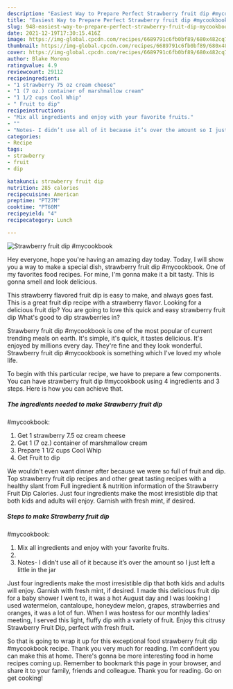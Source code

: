 ```yaml
---
description: "Easiest Way to Prepare Perfect Strawberry fruit dip #mycookbook"
title: "Easiest Way to Prepare Perfect Strawberry fruit dip #mycookbook"
slug: 948-easiest-way-to-prepare-perfect-strawberry-fruit-dip-mycookbook
date: 2021-12-19T17:30:15.416Z
image: https://img-global.cpcdn.com/recipes/6689791c6fb0bf89/680x482cq70/strawberry-fruit-dip-mycookbook-recipe-main-photo.jpg
thumbnail: https://img-global.cpcdn.com/recipes/6689791c6fb0bf89/680x482cq70/strawberry-fruit-dip-mycookbook-recipe-main-photo.jpg
cover: https://img-global.cpcdn.com/recipes/6689791c6fb0bf89/680x482cq70/strawberry-fruit-dip-mycookbook-recipe-main-photo.jpg
author: Blake Moreno
ratingvalue: 4.9
reviewcount: 29112
recipeingredient:
- "1 strawberry 75 oz cream cheese"
- "1 (7 oz.) container of marshmallow cream"
- "1 1/2 cups Cool Whip"
- " Fruit to dip"
recipeinstructions:
- "Mix all ingredients and enjoy with your favorite fruits."
- ""
- "Notes- I didn’t use all of it because it’s over the amount so I just left a little in the jar"
categories:
- Recipe
tags:
- strawberry
- fruit
- dip

katakunci: strawberry fruit dip 
nutrition: 285 calories
recipecuisine: American
preptime: "PT27M"
cooktime: "PT60M"
recipeyield: "4"
recipecategory: Lunch

---
```



![Strawberry fruit dip
#mycookbook](https://img-global.cpcdn.com/recipes/6689791c6fb0bf89/680x482cq70/strawberry-fruit-dip-mycookbook-recipe-main-photo.jpg)

Hey everyone, hope you're having an amazing day today. Today, I will show you a way to make a special dish, strawberry fruit dip
#mycookbook. One of my favorites food recipes. For mine, I'm gonna make it a bit tasty. This is gonna smell and look delicious.

This strawberry flavored fruit dip is easy to make, and always goes fast. This is a great fruit dip recipe with a strawberry flavor. Looking for a delicious fruit dip? You are going to love this quick and easy strawberry fruit dip What&#39;s good to dip strawberries in?

Strawberry fruit dip
#mycookbook is one of the most popular of current trending meals on earth. It's simple, it's quick, it tastes delicious. It's enjoyed by millions every day. They're fine and they look wonderful. Strawberry fruit dip
#mycookbook is something which I've loved my whole life.


To begin with this particular recipe, we have to prepare a few components. You can have strawberry fruit dip
#mycookbook using 4 ingredients and 3 steps. Here is how you can achieve that.

<!--inarticleads1-->

##### The ingredients needed to make Strawberry fruit dip
#mycookbook:

1. Get 1 strawberry 7.5 oz cream cheese
1. Get 1 (7 oz.) container of marshmallow cream
1. Prepare 1 1/2 cups Cool Whip
1. Get  Fruit to dip


We wouldn&#39;t even want dinner after because we were so full of fruit and dip. Top strawberry fruit dip recipes and other great tasting recipes with a healthy slant from Full ingredient &amp; nutrition information of the Strawberry Fruit Dip Calories. Just four ingredients make the most irresistible dip that both kids and adults will enjoy. Garnish with fresh mint, if desired. 

<!--inarticleads2-->

##### Steps to make Strawberry fruit dip
#mycookbook:

1. Mix all ingredients and enjoy with your favorite fruits.
1. 
1. Notes- I didn’t use all of it because it’s over the amount so I just left a little in the jar


Just four ingredients make the most irresistible dip that both kids and adults will enjoy. Garnish with fresh mint, if desired. I made this delicious fruit dip for a baby shower I went to, it was a hot August day and I was looking I used watermelon, cantaloupe, honeydew melon, grapes, strawberries and oranges, it was a lot of fun. When I was hostess for our monthly ladies&#39; meeting, I served this light, fluffy dip with a variety of fruit. Enjoy this citrusy Strawberry Fruit Dip, perfect with fresh fruit. 

So that is going to wrap it up for this exceptional food strawberry fruit dip
#mycookbook recipe. Thank you very much for reading. I'm confident you can make this at home. There's gonna be more interesting food in home recipes coming up. Remember to bookmark this page in your browser, and share it to your family, friends and colleague. Thank you for reading. Go on get cooking!
